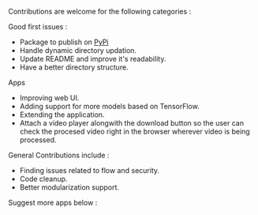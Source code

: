 Contributions are welcome for the following categories :

Good first issues : 

- Package to publish on [PyPi](pypi.org)
- Handle dynamic directory updation.
- Update README and improve it's readability.
- Have a better directory structure.

Apps 

- Improving web UI.
- Adding support for more models based on TensorFlow.
- Extending the application.
- Attach a video player alongwith the download button so the user can check the procesed video right in the browser wherever video is being processed.

General Contributions include :

- Finding issues related to flow and security.
- Code cleanup.
- Better modularization support.


Suggest more apps below :

